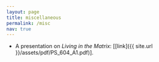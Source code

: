 ```yaml
---
layout: page
title: miscellaneous
permalink: /misc
nav: true
---
```


<!-- pages/misc.md -->

* A presentation on *Living in the Matrix*: [[link]({{ site.url }}/assets/pdf/PS_604_A1.pdf)].
 